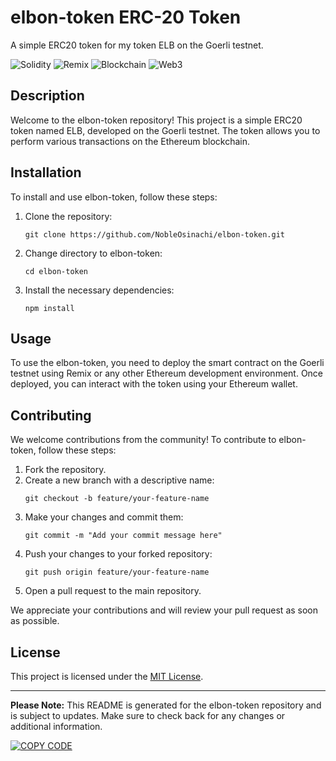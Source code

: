 # elbon-token ERC-20 Token

A simple ERC20 token for my token ELB on the Goerli testnet.

![Solidity](https://img.shields.io/badge/-Solidity-363636?style=flat&logo=solidity)
![Remix](https://img.shields.io/badge/-Remix-363636?style=flat&logo=ethereum)
![Blockchain](https://img.shields.io/badge/-Blockchain-363636?style=flat&logo=blockchain)
![Web3](https://img.shields.io/badge/-Web3-363636?style=flat)

## Description

Welcome to the elbon-token repository! This project is a simple ERC20 token named ELB, developed on the Goerli testnet. The token allows you to perform various transactions on the Ethereum blockchain.

## Installation

To install and use elbon-token, follow these steps:

1. Clone the repository:
   ```
   git clone https://github.com/NobleOsinachi/elbon-token.git
   ```

2. Change directory to elbon-token:
   ```
   cd elbon-token
   ```

3. Install the necessary dependencies:
   ```
   npm install
   ```

## Usage

To use the elbon-token, you need to deploy the smart contract on the Goerli testnet using Remix or any other Ethereum development environment. Once deployed, you can interact with the token using your Ethereum wallet.

## Contributing

We welcome contributions from the community! To contribute to elbon-token, follow these steps:

1. Fork the repository.
2. Create a new branch with a descriptive name: 
   ```
   git checkout -b feature/your-feature-name
   ```
3. Make your changes and commit them:
   ```
   git commit -m "Add your commit message here"
   ```
4. Push your changes to your forked repository:
   ```
   git push origin feature/your-feature-name
   ```
5. Open a pull request to the main repository.

We appreciate your contributions and will review your pull request as soon as possible.

## License

This project is licensed under the [MIT License](LICENSE).

---

**Please Note:** This README is generated for the elbon-token repository and is subject to updates. Make sure to check back for any changes or additional information.

[![COPY CODE](https://img.shields.io/badge/-COPY%20CODE-363636?style=for-the-badge&logo=copy)](README.md)

